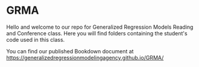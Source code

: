 # GRMA

Hello and welcome to our repo for Generalized Regression Models Reading and Conference class. Here you will find folders containing the student's code used in this class. 

You can find our published Bookdown document at https://generalizedregressionmodelingagency.github.io/GRMA/ 


